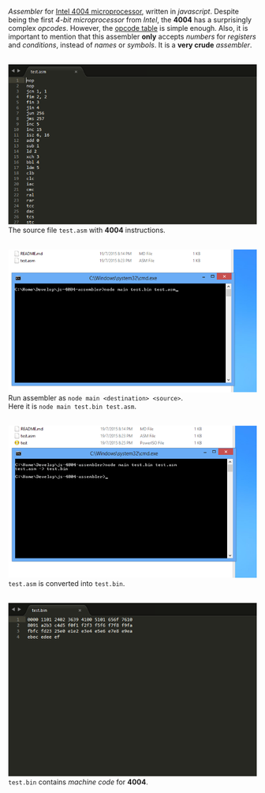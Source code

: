 *Assembler* for [Intel 4004 microprocessor](https://en.wikipedia.org/wiki/Intel_4004),
written in *javascript*. Despite being the first *4-bit microprocessor* from
*Intel*, the **4004** has a surprisingly complex *opcodes*. However, the
[opcode table](http://www.intel.com/Assets/PDF/DataSheet/4004_datasheet.pdf)
is simple enough. Also, it is important to mention that this assembler **only**
accepts *numbers* for *registers* and *conditions*, instead of *names* or
*symbols*. It is a **very crude** *assembler*.
<br>
<br>


![](assets/img/0.png)<br>
The source file `test.asm` with **4004** instructions.
<br><br>


![](assets/img/1.png)<br>
Run assembler as `node main <destination> <source>`.<br>
Here it is `node main test.bin test.asm`.
<br><br>


![](assets/img/2.png)<br>
`test.asm` is converted into `test.bin`.
<br><br>


![](assets/img/3.png)<br>
`test.bin` contains *machine code* for **4004**.
<br><br>
